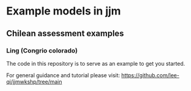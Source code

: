# Example models in jjm 

## Chilean assessment examples

### Ling (Congrio colorado)



The code in this repository is to serve as an example to get you started.  

For general guidance and tutorial please visit: 
https://github.com/lee-qi/jjmwkshp/tree/main
